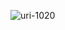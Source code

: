 ![uri-1020](https://user-images.githubusercontent.com/62181222/99327936-3d69f080-28a5-11eb-8bdb-591db6517574.png)
